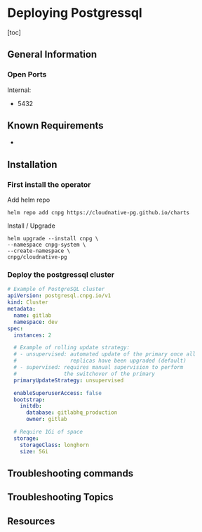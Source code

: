 # Deploying Postgressql

[toc]

## General Information

### Open Ports

Internal:

- 5432

## Known Requirements

- 

## Installation

### First install the operator

Add helm repo

    helm repo add cnpg https://cloudnative-pg.github.io/charts

Install / Upgrade

    helm upgrade --install cnpg \
    --namespace cnpg-system \
    --create-namespace \
    cnpg/cloudnative-pg

### Deploy the postgressql cluster

```yaml
# Example of PostgreSQL cluster
apiVersion: postgresql.cnpg.io/v1
kind: Cluster
metadata:
  name: gitlab
  namespace: dev
spec:
  instances: 2

  # Example of rolling update strategy:
  # - unsupervised: automated update of the primary once all
  #                 replicas have been upgraded (default)
  # - supervised: requires manual supervision to perform
  #               the switchover of the primary
  primaryUpdateStrategy: unsupervised

  enableSuperuserAccess: false
  bootstrap:
    initdb:
      database: gitlabhq_production
      owner: gitlab

  # Require 1Gi of space
  storage:
    storageClass: longhorn
    size: 5Gi
```


## Troubleshooting commands

## Troubleshooting Topics

## Resources

